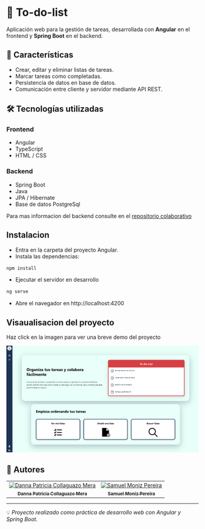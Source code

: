 # 📝 To-do-list

Aplicación web para la gestión de tareas, desarrollada con **Angular** en el frontend y **Spring Boot** en el backend.

## 🚀 Características

- Crear, editar y eliminar listas de tareas.  
- Marcar tareas como completadas.  
- Persistencia de datos en base de datos.  
- Comunicación entre cliente y servidor mediante API REST.

## 🛠️ Tecnologías utilizadas

### Frontend
- Angular
- TypeScript
- HTML / CSS

### Backend
- Spring Boot
- Java
- JPA / Hibernate
- Base de datos PostgreSql

Para mas informacion del backend consulte en el [repositorio colaborativo](https://github.com/DannaPatricia/To-do-list-Backend)

## Instalacion
- Entra en la carpeta del proyecto Angular.
- Instala las dependencias:
```bash
npm install
```
- Ejecutar el servidor en desarrollo
```bash
ng serve
```
- Abre el navegador en http://localhost:4200

## Visaualisacion del proyecto

Haz click en la imagen para ver una breve demo del proyecto

[![Ver demostración](./assestsGithub/App%20Demo.png)](./assestsGithub/App-Demo.mp4)

## 👥 Autores

<table>
  <tr>
    <td align="center">
      <a href="https://github.com/DannaPatricia">
        <img src="https://github.com/DannaPatricia.png" width="100px;" alt="Danna Patricia Collaguazo Mera"/><br />
        <sub><b>Danna Patricia Collaguazo Mera</b></sub>
      </a><br />
    </td>
      <td align="center">
      <a href="https://github.com/sam324sam">
        <img src="https://github.com/sam324sam.png" width="100px;" alt="Samuel Moniz Pereira"/><br />
        <sub><b>Samuel Moniz Pereira</b></sub>
      </a><br />
    </td>
  </tr>
</table>

---
💡 *Proyecto realizado como práctica de desarrollo web con Angular y Spring Boot.*